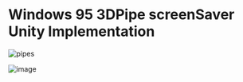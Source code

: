 # Windows 95 3DPipe screenSaver Unity Implementation

![pipes](https://github.com/TahaHussain121/Pipes_Screensaver/assets/69819762/16a09cff-a664-4a5f-8394-1e500accc039)

![image](https://github.com/TahaHussain121/Pipes_Screensaver/assets/69819762/220b6ee9-af84-485b-8927-6ed645ce1f2a)
